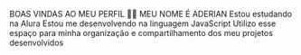 BOAS VINDAS AO MEU PERFIL 💙💙
MEU NOME É ADERIAN 
Estou estudando na Alura
Estou me desenvolvendo na linguagem JavaScript
Utilizo esse espaço para minha organização e compartilhamento dos meu projetos desenvolvidos
